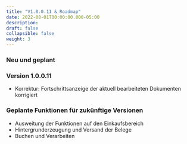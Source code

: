 ```yaml
---
title: "V1.0.0.11 & Roadmap"
date: 2022-08-01T00:00:00.000-05:00
description: 
draft: false
collapsible: false
weight: 3
---
```

### Neu und geplant

### Version 1.0.0.11
- Korrektur: Fortschrittsanzeige der aktuell bearbeiteten Dokumenten korrigiert

### Geplante Funktionen für zukünftige Versionen
- Ausweitung der Funktionen auf den Einkaufsbereich
- Hintergrunderzeugung und Versand der Belege
- Buchen und Verarbeiten